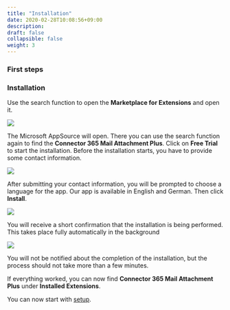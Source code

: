 ```yaml
---
title: "Installation"
date: 2020-02-28T10:08:56+09:00
description: 
draft: false
collapsible: false
weight: 3
---
```

### First steps

### Installation

Use the search function to open the **Marketplace for Extensions** and open it.

![](images/XRechnung/marketplacesuch.PNG)

The Microsoft AppSource will open. There you can use the search function again to find the **Connector 365 Mail Attachment Plus**. Click on **Free Trial** to start the installation. Before the installation starts, you have to provide some contact information.

![](images/apps/mailattachmentssuche.PNG)

After submitting your contact information, you will be prompted to choose a language for the app. Our app is available in English and German. Then click **Install**.

![](images/XRechnung/xrechnungsprache.PNG)

You will receive a short confirmation that the installation is being performed. This takes place fully automatically in the background

![](images/XRechnung/xrechnunginstallation.PNG)

You will not be notified about the completion of the installation, but the process should not take more than a few minutes.

If everything worked, you can now find **Connector 365 Mail Attachment Plus** under **Installed Extensions**.

You can now start with [setup](en-us/apps/mail_attachment_plus/first-steps/setup/allocating-license/).




